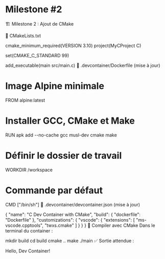 # Milestone #2

🏗 Milestone 2 : Ajout de CMake

📄 CMakeLists.txt

cmake_minimum_required(VERSION 3.10)
project(MyCProject C)

set(CMAKE_C_STANDARD 99)

add_executable(main src/main.c)
📄 .devcontainer/Dockerfile (mise à jour)

# Image Alpine minimale
FROM alpine:latest

# Installer GCC, CMake et Make
RUN apk add --no-cache gcc musl-dev cmake make

# Définir le dossier de travail
WORKDIR /workspace

# Commande par défaut
CMD ["/bin/sh"]
📄 .devcontainer/devcontainer.json (mise à jour)

{
  "name": "C Dev Container with CMake",
  "build": {
    "dockerfile": "Dockerfile"
  },
  "customizations": {
    "vscode": {
      "extensions": [
        "ms-vscode.cpptools",
        "twxs.cmake"
      ]
    }
  }
}
🔹 Compiler avec CMake
Dans le terminal du container :

mkdir build
cd build
cmake ..
make
./main
✅ Sortie attendue :

Hello, Dev Container!

